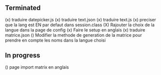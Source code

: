 Terminated
----------

(x) traduire datepicker.js
(x) traduire text.json
(x) traduire text.js
(x) preciser que la lang est EN par defaut dans session.class
(X) Rajouter la choix de la langue dans la page de config
(x) Faire le setup en anglais
(x) traduire matrice.json
() Modifier la methode de generation de la matrice pour prendre en compte les noms dans la langue choisi

In progress
-----------

() page import matrix en anglais






